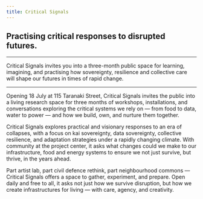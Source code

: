 ```yaml
---
title: Critical Signals
---
```



## Practising critical responses to disrupted futures.

---

Critical Signals invites you into a three-month public space for learning, imagining, and practising how sovereignty, resilience and collective care will shape our futures in times of rapid change.

---

Opening 18 July at 115 Taranaki Street, Critical Signals invites the public into a living research space for three months of workshops, installations, and conversations exploring the critical systems we rely on — from food to data, water to power — and how we build, own, and nurture them together.

Critical Signals explores practical and visionary responses to an era of collapses, with a focus on kai sovereignty, data sovereignty, collective resilience, and adaptation strategies under a rapidly changing climate. With community at the project center, it asks what changes could we make to our infrastructure, food and energy systems to ensure we not just survive, but thrive, in the years ahead.

Part artist lab, part civil defence rethink, part neighbourhood commons — Critical Signals offers a space to gather, experiment, and prepare. Open daily and free to all, it asks not just how we survive disruption, but how we create infrastructures for living — with care, agency, and creativity.



<script defer>
const NUMBER_IMAGES = 5

const options = [
  "HOW MANY DEVICES IS A LIFETIME",
  "DOES BAD WEATHER AFFECT CLOUD COMPUTING?",
  "HOW MANY DEVICES IS A LIFETIME?",
  "YOU JUST RECEIVED AND EMAIL.\nHOW?",
  "WHERE IS YOUR DATA?",
  "IS THERE MONEY WITHOUT THE INTERNET?",
  "WHAT IS THE CARBON FOOTPRINT OF A MEME?",
  "WHAT IF YOU COULD HOLD YOUR DATA?"
]


function setHeroText () {
  const text = options[random(options.length)]
  const heroTextEl = document.getElementById('target-question')
  heroTextEl.innerText = text
}
function setHeroImage () {
  const url = `/images/hero/${random(NUMBER_IMAGES) + 1}.webp`
  const heroImageEl = document.getElementById('target-hero')
  heroImageEl.setAttribute('src', url)
}

setHeroText()
setHeroImage()

setInterval(setHeroText, 5000)
setInterval(setHeroImage, 13000)

function random (n) {
  return Math.floor(Math.random() * n)
}
</script>


<style>
/* Over-ride defaults */
article {
}
.prose {
  max-width: 100%;
  margin-bottom: 3rem;
}

.homepage-hero {
  height: 100%;
  width: 100%;
  min-height: 30rem;

  display: grid;
  align-content: space-between;

  .question {
    justify-self: start;
    max-width: 40rem;

    font-family: bold_font;
    font-size: 4rem;
    line-height: 4.5rem;
    text-align: start;

    filter: drop-shadow(0 0 5px rgba(0,0,0, 0.2));
  }

  .logo {
     justify-self: end;
     max-width: 60%;
     max-height: 5rem;

     filter: drop-shadow(0 0 5px rgba(0,0,0, 0.6));
  }
}

@media (max-width: 768px) {
  article {
    margin-left: calc(var(--spacing) * -6);
    margin-right: calc(var(--spacing) * -6);
    max-width: calc(100% + calc(var(--spacing) * 12)) !important;
  }
</style>

